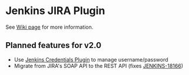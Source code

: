 Jenkins JIRA Plugin
===================

See [Wiki page](https://wiki.jenkins-ci.org/display/JENKINS/JIRA+Plugin) for more information.

Planned features for v2.0
-------------------------
* Use [Jenkins Credentials Plugin](https://wiki.jenkins-ci.org/display/JENKINS/Credentials+Plugin) to manage username/password
* Migrate from JIRA's SOAP API to the REST API (fixes [JENKINS-18166](https://issues.jenkins-ci.org/browse/JENKINS-18166))